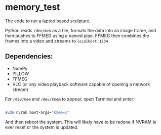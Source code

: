 # memory_test
The code to run a laptop based sculpture.

Python reads `/dev/mem` as a file, formats the data into an image frame, and then pushes to FFMEG using a named pipe. FFMEG then combines the frames into a video and streams to `localhost:1234`

## Dependencies:
* NumPy
* PILLOW
* FFMEG
* VLC (or any video playback software capable of opening a network stream)

For `/dev/mem` and `/dev/kmem` to appear, open Terminal and enter:
```bash

sudo nvram boot-args="kmem=1"

```

And then reboot the system. This will likely have to be redone if NVRAM is ever reset or the system is updated.
